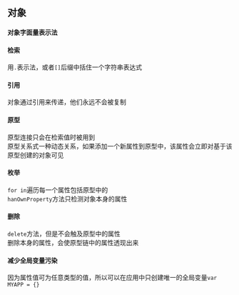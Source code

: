 ## 对象

#### 对象字面量表示法

#### 检索

用`.`表示法，或者`[]`后缀中括住一个字符串表达式

#### 引用

对象通过引用来传递，他们永远不会被复制

#### 原型

原型连接只会在检索值时被用到   
原型关系式一种动态关系，如果添加一个新属性到原型中，该属性会立即对基于该原型创建的对象可见

#### 枚举

`for in`遍历每一个属性包括原型中的   
`hanOwnProperty`方法只检测对象本身的属性

#### 删除

`delete`方法，但是不会触及原型中的属性   
删除本身的属性，会使原型链中的属性透现出来

#### 减少全局变量污染

因为属性值可为任意类型的值，所以可以在应用中只创建唯一的全局变量`var MYAPP = {}`